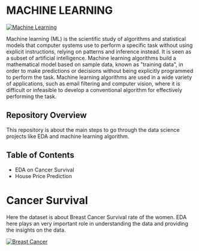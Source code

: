 #  MACHINE LEARNING 

[![Machine Learning](https://tse2.mm.bing.net/th?id=OIP.cG6U1qstYDijh9bPL42e-QHaEo&pid=Api&P=0&w=281&h=176 "Machine Learning")](https://tse2.mm.bing.net/th?id=OIP.cG6U1qstYDijh9bPL42e-QHaEo&pid=Api&P=0&w=281&h=176 "Machine Learning")

Machine learning (ML) is the scientific study of algorithms and statistical models that computer systems use to perform a specific task without using explicit instructions, relying on patterns and inference instead. It is seen as a subset of artificial intelligence. Machine learning algorithms build a mathematical model based on sample data, known as "training data", in order to make predictions or decisions without being explicitly programmed to perform the task. Machine learning algorithms are used in a wide variety of applications, such as email filtering and computer vision, where it is difficult or infeasible to develop a conventional algorithm for effectively performing the task.


## Repository Overview
This repository is about  the main steps to go through the data science projects like EDA and machine learning algorithm.

##  Table of Contents 

- EDA on Cancer Survival 
- House Price Prediction 

# Cancer Survival 

Here the dataset is about Breast Cancer Survival rate of the women. EDA here plays an very important role in understanding the data and providing the insights on the data. 

[![Breast Cancer](https://encrypted-tbn0.gstatic.com/images?q=tbn%3AANd9GcRgUFdoqn2uKLnQxnwo0DaCsuDFlHg8fRvcHuAm8fGWDTr2-imK "Breast Cancer")](https://encrypted-tbn0.gstatic.com/images?q=tbn%3AANd9GcRgUFdoqn2uKLnQxnwo0DaCsuDFlHg8fRvcHuAm8fGWDTr2-imK "Breast Cancer")
